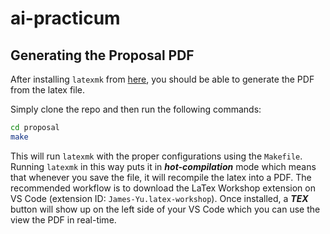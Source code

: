 # ai-practicum

## Generating the Proposal PDF

After installing `latexmk` from [here](https://mg.readthedocs.io/latexmk.html), you should be able to generate the PDF from the latex file.

Simply clone the repo and then run the following commands:

```bash
cd proposal
make
```

This will run `latexmk` with the proper configurations using the `Makefile`. Running `latexmk` in this way puts it in **_hot-compilation_** mode which means that whenever you save the file, it will recompile the latex into a PDF. The recommended workflow is to download the LaTex Workshop extension on VS Code (extension ID: `James-Yu.latex-workshop`). Once installed, a **_TEX_** button will show up on the left side of your VS Code which you can use the view the PDF in real-time.
